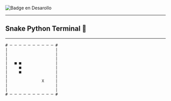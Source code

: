 ![Badge en Desarollo](https://img.shields.io/badge/STATUS-Con%20Ganas%20Pero%20Sin%20Fuerzas-green)
****
<h2>Snake Python Terminal 🐍</h2>

---

````
# ─ ─ ─ ─ ─ ─ ─ ─ ─ ─ #
|                     |
|                     |
|                     |
|   ■ ■               |
|     ■               |
|     ■               |
|                     |
|               X     |
|                     |
|                     |
# ─ ─ ─ ─ ─ ─ ─ ─ ─ ─ #
````
